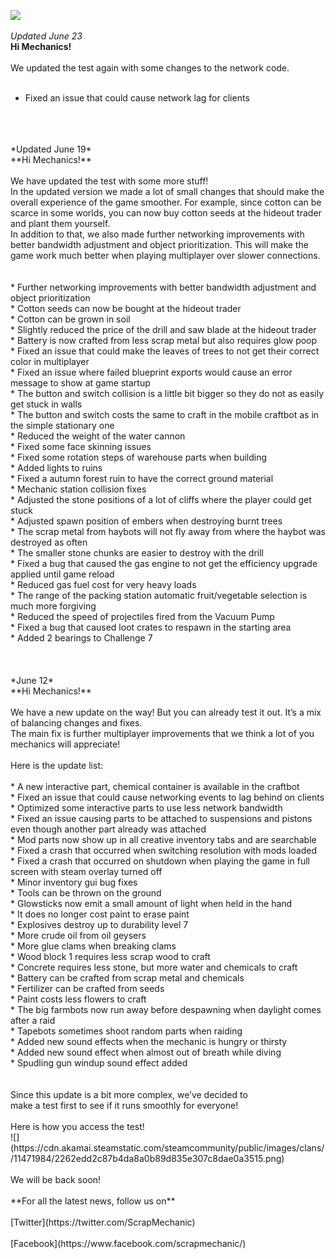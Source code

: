 ![](https://cdn.akamai.steamstatic.com/steamcommunity/public/images/clans//11471984/603024a52737dc0483b07166d8ea40652c91e337.png)<br/>
<br/>
*Updated June 23*<br/>
**Hi Mechanics!**<br/>
<br/>
We updated the test again with some changes to the network code.<br/>
<br/>
* Fixed an issue that could cause network lag for clients<br/><br/>
<br/>
<br/>
*Updated June 19*<br/>
**Hi Mechanics!**<br/>
<br/>
We have updated the test with some more stuff!<br/>
In the updated version we made a lot of small changes that should make the overall experience of the game smoother. For example, since cotton can be scarce in some worlds, you can now buy cotton seeds at the hideout trader and plant them yourself.<br/>
In addition to that, we also made further networking improvements with better bandwidth adjustment and object prioritization. This will make the game work much better when playing multiplayer over slower connections.<br/>
<br/>
<br/>
* Further networking improvements with better bandwidth adjustment and object prioritization<br/>
* Cotton seeds can now be bought at the hideout trader<br/>
* Cotton can be grown in soil<br/>
* Slightly reduced the price of the drill and saw blade at the hideout trader<br/>
* Battery is now crafted from less scrap metal but also requires glow poop<br/>
* Fixed an issue that could make the leaves of trees to not get their correct color in multiplayer<br/>
* Fixed an issue where failed blueprint exports would cause an error message to show at game startup<br/>
* The button and switch collision is a little bit bigger so they do not as easily get stuck in walls<br/>
* The button and switch costs the same to craft in the mobile craftbot as in the simple stationary one<br/>
* Reduced the weight of the water cannon<br/>
* Fixed some face skinning issues<br/>
* Fixed some rotation steps of warehouse parts when building<br/>
* Added lights to ruins<br/>
* Fixed a autumn forest ruin to have the correct ground material<br/>
* Mechanic station collision fixes<br/>
* Adjusted the stone positions of a lot of cliffs where the player could get stuck<br/>
* Adjusted spawn position of embers when destroying burnt trees<br/>
* The scrap metal from haybots will not fly away from where the haybot was destroyed as often<br/>
* The smaller stone chunks are easier to destroy with the drill<br/>
* Fixed a bug that caused the gas engine to not get the efficiency upgrade applied until game reload<br/>
* Reduced gas fuel cost for very heavy loads<br/>
* The range of the packing station automatic fruit/vegetable selection is much more forgiving<br/>
* Reduced the speed of projectiles fired from the Vacuum Pump<br/>
* Fixed a bug that caused loot crates to respawn in the starting area<br/>
* Added 2 bearings to Challenge 7<br/><br/>
<br/>
<br/>
*June 12*<br/>
**Hi Mechanics!**<br/>
<br/>
We have a new update on the way! But you can already test it out. It’s a mix of balancing changes and fixes.<br/>
The main fix is further multiplayer improvements that we think a lot of you mechanics will appreciate!<br/>
<br/>
Here is the update list:<br/>
<br/>
* A new interactive part, chemical container is available in the craftbot<br/>
* Fixed an issue that could cause networking events to lag behind on clients<br/>
* Optimized some interactive parts to use less network bandwidth<br/>
* Fixed an issue causing parts to be attached to suspensions and pistons even though another part already was attached<br/>
* Mod parts now show up in all creative inventory tabs and are searchable<br/>
* Fixed a crash that occurred when switching resolution with mods loaded<br/>
* Fixed a crash that occurred on shutdown when playing the game in full screen with steam overlay turned off<br/>
* Minor inventory gui bug fixes<br/>
* Tools can be thrown on the ground<br/>
* Glowsticks now emit a small amount of light when held in the hand<br/>
* It does no longer cost paint to erase paint<br/>
* Explosives destroy up to durability level 7<br/>
* More crude oil from oil geysers<br/>
* More glue clams when breaking clams<br/>
* Wood block 1 requires less scrap wood to craft<br/>
* Concrete requires less stone, but more water and chemicals to craft<br/>
* Battery can be crafted from scrap metal and chemicals<br/>
* Fertilizer can be crafted from seeds<br/>
* Paint costs less flowers to craft<br/>
* The big farmbots now run away before despawning when daylight comes after a raid<br/>
* Tapebots sometimes shoot random parts when raiding<br/>
* Added new sound effects when the mechanic is hungry or thirsty<br/>
* Added new sound effect when almost out of breath while diving<br/>
* Spudling gun windup sound effect added<br/><br/>
<br/>
Since this update is a bit more complex, we’ve decided to<br/>
make a test first to see if it runs smoothly for everyone!<br/>
<br/>
Here is how you access the test!<br/>
![](https://cdn.akamai.steamstatic.com/steamcommunity/public/images/clans//11471984/2262edd2c87b4da8a0b89d835e307c8dae0a3515.png)<br/>
<br/>
We will be back soon!<br/>
<br/>
**For all the latest news, follow us on**<br/>
<br/>
[Twitter](https://twitter.com/ScrapMechanic)<br/>
<br/>
[Facebook](https://www.facebook.com/scrapmechanic/)<br/>
